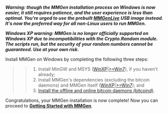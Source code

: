 ***Warning: though the MMGen installation process on Windows is now easier,
it still requires patience, and the user experience is less than optimal.
You're urged to use the prebuilt [MMGenLive][20] USB image instead.  It's now
the preferred way for all non-Linux users to run MMGen.***

***Windows XP warning: MMGen is no longer officially supported on Windows XP due
to incompatibilities with the Crypto.Random module.  The scripts run, but the
security of your random numbers cannot be guaranteed.  Use at your own risk.***

Install MMGen on Windows by completing the following three steps:

>> 1. Install MinGW and MSYS ([WinXP][03]|[>=Win7][01]), if you haven't already;
>> 2. Install MMGen's dependencies (excluding the bitcoin daemons) and MMGen itself ([WinXP][04]|[>=Win7][02]); and
>> 3. [Install the offline and online bitcoin daemons (bitcoind)][07].

Congratulations, your MMGen installation is now complete!  Now you can
proceed to [**Getting Started with MMGen**][08].

[01]: Install-MinGW-64-and-MSYS-on-Microsoft-Windows
[02]: Install-MMGen-and-Its-Dependencies-on-Microsoft-Windows
[03]: Install-MinGW-and-MSYS-on-Windows-XP
[04]: Install-MMGen-and-Its-Dependencies-on-Windows-XP
[07]: Install-Bitcoind
[08]: Getting-Started-with-MMGen
[20]: https://github.com/mmgen/MMGenLive
